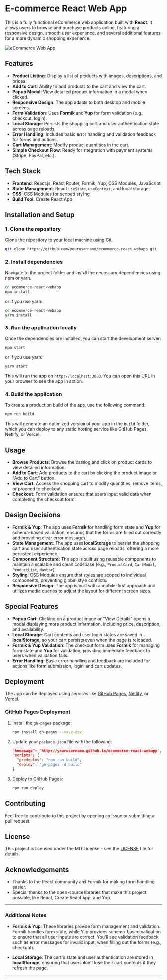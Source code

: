 # E-commerce React Web App

This is a fully functional eCommerce web application built with **React**. It allows users to browse and purchase products online, featuring a responsive design, smooth user experience, and several additional features for a more dynamic shopping experience.

![eCommerce Web App](path/to/your/image.jpg)

## Features

- **Product Listing**: Display a list of products with images, descriptions, and prices.
- **Add to Cart**: Ability to add products to the cart and view the cart.
- **Popup Modal**: View detailed product information in a modal when clicked.
- **Responsive Design**: The app adapts to both desktop and mobile screens.
- **Form Validation**: Uses **Formik** and **Yup** for form validation (e.g., checkout, login).
- **Local Storage**: Persists the shopping cart and user authentication state across page reloads.
- **Error Handling**: Includes basic error handling and validation feedback for forms and actions.
- **Cart Management**: Modify product quantities in the cart.
- **Simple Checkout Flow**: Ready for integration with payment systems (Stripe, PayPal, etc.).

## Tech Stack

- **Frontend**: React.js, React Router, Formik, Yup, CSS Modules, JavaScript
- **State Management**: React `useState`, `useContext`, and local storage
- **CSS**: CSS Modules for scoped styling
- **Build Tool**: Create React App

## Installation and Setup

### 1. Clone the repository

Clone the repository to your local machine using Git.

```bash
git clone https://github.com/yourusername/ecommerce-react-webapp.git
```

### 2. Install dependencies

Navigate to the project folder and install the necessary dependencies using npm or yarn.

```bash
cd ecommerce-react-webapp
npm install
```
or if you use yarn:
```bash
cd ecommerce-react-webapp
yarn install
```

### 3. Run the application locally

Once the dependencies are installed, you can start the development server:

```bash
npm start
```

or if you use yarn:
```bash
yarn start
```

This will run the app on `http://localhost:3000`. You can open this URL in your browser to see the app in action.

### 4. Build the application

To create a production build of the app, use the following command:

```bash
npm run build
```

This will generate an optimized version of your app in the `build` folder, which you can deploy to any static hosting service like GitHub Pages, Netlify, or Vercel.

## Usage

- **Browse Products**: Browse the catalog and click on product cards to view detailed information.
- **Add to Cart**: Add products to the cart by clicking the product image or "Add to Cart" button.
- **View Cart**: Access the shopping cart to modify quantities, remove items, or proceed to checkout.
- **Checkout**: Form validation ensures that users input valid data when completing the checkout form.

## Design Decisions

- **Formik & Yup**: The app uses **Formik** for handling form state and **Yup** for schema-based validation, ensuring that the forms are filled out correctly and providing clear error messages.
- **State Management**: The app uses **localStorage** to persist the shopping cart and user authentication state across page reloads, offering a more persistent experience.
- **Component Structure**: The app is built using reusable components to maintain a scalable and clean codebase (e.g., `ProductCard`, `CartModal`, `ProductList`, `Navbar`).
- **Styling**: CSS Modules ensure that styles are scoped to individual components, preventing global style conflicts.
- **Responsive Design**: The app is built with a mobile-first approach and utilizes media queries to adjust the layout for different screen sizes.

## Special Features

- **Popup Cart**: Clicking on a product image or "View Details" opens a modal displaying more product information, including price, description, and availability.
- **Local Storage**: Cart contents and user login states are saved in **localStorage**, so your cart persists even when the page is reloaded.
- **Formik & Yup Validation**: The checkout form uses **Formik** for managing form state and **Yup** for validation, providing immediate feedback to users when validation fails.
- **Error Handling**: Basic error handling and feedback are included for actions like form submission, login, and cart updates.
  
## Deployment

The app can be deployed using services like [GitHub Pages](https://pages.github.com/), [Netlify](https://www.netlify.com/), or [Vercel](https://vercel.com/).

### GitHub Pages Deployment

1. Install the `gh-pages` package:
   ```bash
   npm install gh-pages --save-dev
   ```

2. Update your `package.json` file with the following:
   ```json
   "homepage": "http://yourusername.github.io/ecommerce-react-webapp",
   "scripts": {
     "predeploy": "npm run build",
     "deploy": "gh-pages -d build"
   }
   ```

3. Deploy to GitHub Pages:
   ```bash
   npm run deploy
   ```

## Contributing

Feel free to contribute to this project by opening an issue or submitting a pull request.

## License

This project is licensed under the MIT License - see the [LICENSE](LICENSE) file for details.

## Acknowledgements

- Thanks to the React community and Formik for making form handling easier.
- Special thanks to the open-source libraries that make this project possible, like React, Create React App, and Yup.

---

### Additional Notes

- **Formik & Yup**: These libraries provide form management and validation. Formik handles form state, while Yup provides schema-based validation to ensure that all user inputs are correct. You'll see validation feedback, such as error messages for invalid input, when filling out the forms (e.g., checkout).
  
- **Local Storage**: The cart's state and user authentication are stored in **localStorage**, ensuring that users don’t lose their cart contents if they refresh the page.

---
